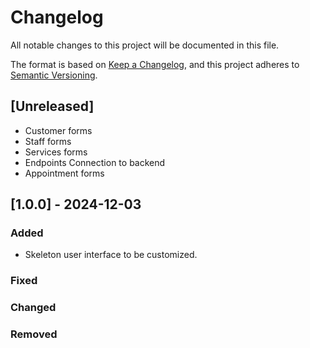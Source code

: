 # Changelog

All notable changes to this project will be documented in this file.

The format is based on [Keep a Changelog](https://keepachangelog.com/en/1.1.0/),
and this project adheres to [Semantic Versioning](https://semver.org/spec/v2.0.0.html).

## [Unreleased]
- Customer forms
- Staff forms
- Services forms
- Endpoints Connection to backend
- Appointment forms


## [1.0.0] - 2024-12-03
### Added

- Skeleton user interface to be customized.

### Fixed

### Changed

### Removed




